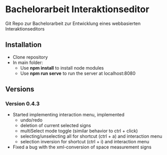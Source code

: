 # Bachelorarbeit Interaktionseditor

Git Repo zur Bachelorarbeit zur Entwicklung eines webbasierten Interaktionseditors

## Installation

- Clone repository
- In main folder:
	- Use **npm install** to install node modules
	- Use **npm run serve** to run the server at localhost:8080

## Versions

### Version 0.4.3
- Started implementing interaction menu, implemented
	- undo/redo
	- deletion of current selected signs
	- multiSelect mode toggle (similar behavior to ctrl + click)
	- selecting/unselecting all for shortcut (ctrl + a) and interaction menu
	- selection inversion for shortcut (ctrl + i) and interaction menu
- Fixed a bug with the xml-conversion of space measurement signs